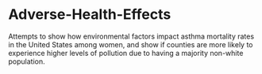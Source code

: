 # Adverse-Health-Effects
Attempts to show how environmental factors impact asthma mortality rates in the United States among women, and show if counties are more likely to experience higher levels of pollution due to having a majority non-white population.
